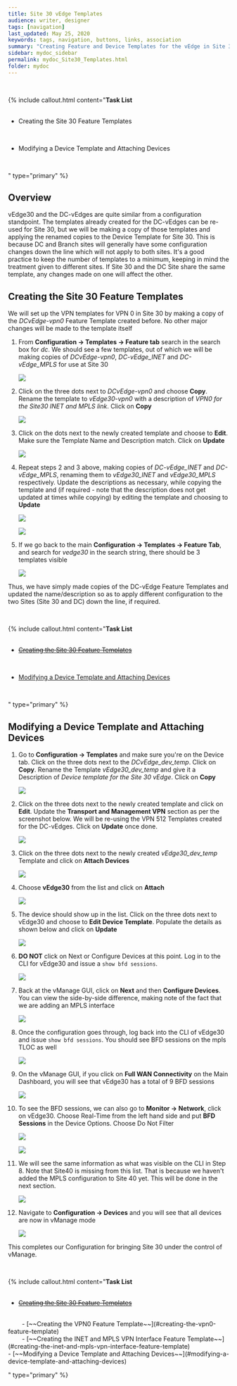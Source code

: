 ```yaml
---
title: Site 30 vEdge Templates
audience: writer, designer
tags: [navigation]
last_updated: May 25, 2020
keywords: tags, navigation, buttons, links, association
summary: "Creating Feature and Device Templates for the vEdge in Site 30"
sidebar: mydoc_sidebar
permalink: mydoc_Site30_Templates.html
folder: mydoc
---
```


<br/>

{% include callout.html content="**Task List**
<br/><br/>

- Creating the Site 30 Feature Templates

    <br/>
- Modifying a Device Template and Attaching Devices

<br/>

" type="primary" %}

##  Overview

vEdge30 and the DC-vEdges are quite similar from a configuration standpoint. The templates already created for the DC-vEdges can be re-used for Site 30, but we will be making a copy of those templates and applying the renamed copies to the Device Template for Site 30. This is because DC and Branch sites will generally have some configuration changes down the line which will not apply to both sites. It's a good practice to keep the number of templates to a minimum, keeping in mind the treatment given to different sites. If Site 30 and the DC Site share the same template, any changes made on one will affect the other.

## Creating the Site 30 Feature Templates

We will set up the VPN templates for VPN 0 in Site 30 by making a copy of the *DCvEdge-vpn0* Feature Template created before. No other major changes will be made to the template itself

1. From **Configuration -> Templates -> Feature tab** search in the search box for *dc*. We should see a few templates, out of which we will be making copies of *DCvEdge-vpn0*, *DC-vEdge_INET* and *DC-vEdge_MPLS* for use at Site 30

    ![](/images/vEdgeSite30_Templates/01_confTemp_searchdc.PNG)

2. Click on the three dots next to *DCvEdge-vpn0* and choose **Copy**. Rename the template to *vEdge30-vpn0* with a description of *VPN0 for the Site30 INET and MPLS link*. Click on **Copy**

    ![](/images/vEdgeSite30_Templates/02_copyvpn0.PNG)

3. Click on the dots next to the newly created template and choose to **Edit**. Make sure the Template Name and Description match. Click on **Update**

    ![](/images/vEdgeSite30_Templates/03_edittemp_updatedesc.PNG)

4. Repeat steps 2 and 3 above, making copies of *DC-vEdge_INET* and *DC-vEdge_MPLS*, renaming them to *vEdge30_INET* and *vEdge30_MPLS* respectively. Update the descriptions as necessary, while copying the template and (if required - note that the description does not get updated at times while copying) by editing the template and choosing to **Update**

    ![](/images/vEdgeSite30_Templates/04_inet.PNG)

    ![](/images/vEdgeSite30_Templates/05_mpls.PNG)

5. If we go back to the main **Configuration -> Templates -> Feature Tab**, and search for *vedge30* in the search string, there should be 3 templates visible

    ![](/images/vEdgeSite30_Templates/06_3featvedge30.PNG)

Thus, we have simply made copies of the DC-vEdge Feature Templates and updated the name/description so as to apply different configuration to the two Sites (Site 30 and DC) down the line, if required.

<br/>

{% include callout.html content="**Task List**
<br/><br/>

- [~~Creating the Site 30 Feature Templates~~](#creating-the-site-30-feature-templates)
<br/>

- [Modifying a Device Template and Attaching Devices](#modifying-a-device-template-and-attaching-devices)

<br/>

" type="primary" %}

## Modifying a Device Template and Attaching Devices

1. Go to **Configuration -> Templates** and make sure you're on the Device tab. Click on the three dots next to the *DCvEdge_dev_temp*. Click on **Copy**. Rename the Template *vEdge30_dev_temp* and give it a Description of *Device template for the Site 30 vEdge*. Click on **Copy**

    ![](/images/vEdgeSite30_Templates/07_devtemp.PNG)

2. Click on the three dots next to the newly created template and click on **Edit**. Update the **Transport and Management VPN** section as per the screenshot below. We will be re-using the VPN 512 Templates created for the DC-vEdges. Click on **Update** once done.

    ![](/images/vEdgeSite30_Templates/08_editdevtemp.PNG)

3. Click on the three dots next to the newly created *vEdge30_dev_temp* Template and click on **Attach Devices**

    ![](/images/vEdgeSite30_Templates/09_attach.PNG)

4. Choose **vEdge30** from the list and click on **Attach**

    ![](/images/vEdgeSite30_Templates/10_chooseve30attach.PNG)

5. The device should show up in the list. Click on the three dots next to vEdge30 and choose to **Edit Device Template**. Populate the details as shown below and click on **Update**

    ![](/images/vEdgeSite30_Templates/11_popdet_upd.PNG)

6. **DO NOT** click on Next or Configure Devices at this point. Log in to the CLI for vEdge30 and issue a `show bfd sessions`.

    ![](/images/vEdgeSite30_Templates/12_shbfdbefore.PNG)

7. Back at the vManage GUI, click on **Next** and then **Configure Devices**. You can view the side-by-side difference, making note of the fact that we are adding an MPLS interface

    ![](/images/vEdgeSite30_Templates/13_sbs_ge00_ge01_conf.PNG)

8. Once the configuration goes through, log back into the CLI of vEdge30 and issue `show bfd sessions`. You should see BFD sessions on the mpls TLOC as well

    ![](/images/vEdgeSite30_Templates/14_shbfd_after.PNG)

9. On the vManage GUI, if you click on **Full WAN Connectivity** on the Main Dashboard, you will see that vEdge30 has a total of 9 BFD sessions

    ![](/images/vEdgeSite30_Templates/15_ninebfdsess.PNG)

10. To see the BFD sessions, we can also go to **Monitor -> Network**, click on vEdge30. Choose Real-Time from the left hand side and put **BFD Sessions** in the Device Options. Choose Do Not Filter

    ![](/images/vEdgeSite30_Templates/16_mon_net_scrollreal.PNG)

    ![](/images/vEdgeSite30_Templates/17_bfdsess.PNG)

11. We will see the same information as what was visible on the CLI in Step 8. Note that Site40 is missing from this list. That is because we haven't added the MPLS configuration to Site 40 yet. This will be done in the next section.

    ![](/images/vEdgeSite30_Templates/18_sameinfoascli.PNG)

12. Navigate to **Configuration -> Devices** and you will see that all devices are now in vManage mode

    ![](/images/vEdgeSite30_Templates/99_vmmode.PNG)

This completes our Configuration for bringing Site 30 under the control of vManage.

<br/>

{% include callout.html content="**Task List**
<br/><br/>

- [~~Creating the Site 30 Feature Templates~~](#creating-the-site-30-feature-templates)
<br/>
&nbsp;&nbsp;&nbsp;&nbsp;&nbsp;&nbsp;&nbsp;&nbsp;- [~~Creating the VPN0 Feature Template~~](#creating-the-vpn0-feature-template)
    <br/>
&nbsp;&nbsp;&nbsp;&nbsp;&nbsp;&nbsp;&nbsp;&nbsp;- [~~Creating the INET and MPLS VPN Interface Feature Template~~](#creating-the-inet-and-mpls-vpn-interface-feature-template)
    <br/>
- [~~Modifying a Device Template and Attaching Devices~~](#modifying-a-device-template-and-attaching-devices)

<br/>

" type="primary" %}

